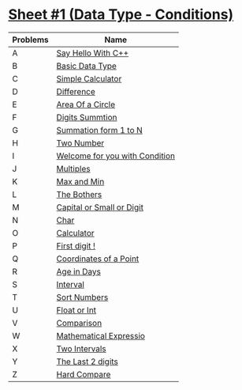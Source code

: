 # [Sheet #1 (Data Type - Conditions)](https://codeforces.com/group/MWSDmqGsZm/contest/219158)
|Problems| Name |
|--|--|
|A| [Say Hello With C++](https://github.com/Esther7171/Java-Note/tree/main/Code%20Forces/Sheets/Sheet-1/Problems/Problem%20A#a-say-hello-with-c)|
|B| [Basic Data Type](https://github.com/Esther7171/Java-Note/tree/main/Code%20Forces/Sheets/Sheet-1/Problems/Problem%20B#b-basic-data-types)|
|C|[Simple Calculator](https://github.com/Esther7171/Java-Note/tree/main/Code%20Forces/Sheets/Sheet-1/Problems/Problem%20C#c-simple-calculator)|
|D|[Difference](https://github.com/Esther7171/Java-Note/tree/main/Code%20Forces/Sheets/Sheet-1/Problems/Problem%20D#d-difference)|
|E|[Area Of a Circle](https://github.com/Esther7171/Java-Note/tree/main/Code%20Forces/Sheets/Sheet-1/Problems/Problem%20E#e-area-of-a-circle)|
|F|[Digits Summtion](https://github.com/Esther7171/Java-Note/tree/main/Code%20Forces/Sheets/Sheet-1/Problems/Problem%20F#f-digits-summation)|
|G|[Summation form 1 to N](https://github.com/Esther7171/Java-Note/tree/main/Code%20Forces/Sheets/Sheet-1/Problems/Problem%20G#g-summation-from-1-to-n)|
|H|[Two Number](https://github.com/Esther7171/Java-Note/tree/main/Code%20Forces/Sheets/Sheet-1/Problems/Problem%20H#h-two-numbers)|
|I|[Welcome for you with Condition](https://github.com/Esther7171/Java-Note/tree/main/Code%20Forces/Sheets/Sheet-1/Problems/Problem%20I#i-welcome-for-you-with-conditions)|
|J|[Multiples](https://github.com/Esther7171/Java-Note/tree/main/Code%20Forces/Sheets/Sheet-1/Problems/Problem%20J#j-multiples)|
|K|[Max and Min](https://github.com/Esther7171/Java-Note/tree/main/Code%20Forces/Sheets/Sheet-1/Problems/Problem%20K#k-max-and-min)|
|L|[The Bothers](https://github.com/Esther7171/Java-Note/tree/main/Code%20Forces/Sheets/Sheet-1/Problems/Problem%20L#l-the-brothers)|
|M|[Capital or Small or Digit](https://github.com/Esther7171/Java-Note/tree/main/Code%20Forces/Sheets/Sheet-1/Problems/Problem%20M#m-capital-or-small-or-digit)|
|N|[Char]()|
|O|[Calculator]()|
|P|[First digit !]()|
|Q|[Coordinates of a Point]()|
|R|[Age in Days]()|
|S|[Interval]()|
|T|[Sort Numbers]()|
|U|[Float or Int]()|
|V|[Comparison]()|
|W|[Mathematical Expressio]()|
|X|[Two Intervals]()|
|Y|[The Last 2 digits]()|
|Z|[Hard Compare]()|

